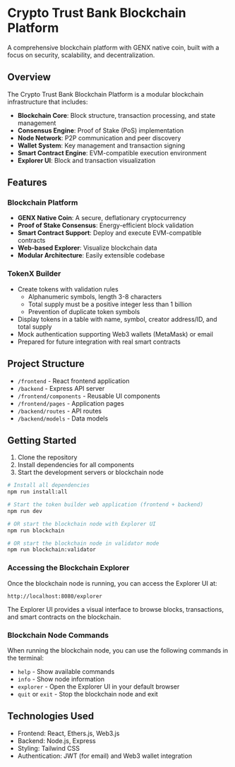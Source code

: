 # Crypto Trust Bank Blockchain Platform

A comprehensive blockchain platform with GENX native coin, built with a focus on security, scalability, and decentralization.

## Overview

The Crypto Trust Bank Blockchain Platform is a modular blockchain infrastructure that includes:

- **Blockchain Core**: Block structure, transaction processing, and state management
- **Consensus Engine**: Proof of Stake (PoS) implementation
- **Node Network**: P2P communication and peer discovery
- **Wallet System**: Key management and transaction signing
- **Smart Contract Engine**: EVM-compatible execution environment
- **Explorer UI**: Block and transaction visualization

## Features

### Blockchain Platform

- **GENX Native Coin**: A secure, deflationary cryptocurrency
- **Proof of Stake Consensus**: Energy-efficient block validation
- **Smart Contract Support**: Deploy and execute EVM-compatible contracts
- **Web-based Explorer**: Visualize blockchain data
- **Modular Architecture**: Easily extensible codebase

### TokenX Builder

- Create tokens with validation rules
  - Alphanumeric symbols, length 3-8 characters
  - Total supply must be a positive integer less than 1 billion
  - Prevention of duplicate token symbols
- Display tokens in a table with name, symbol, creator address/ID, and total supply
- Mock authentication supporting Web3 wallets (MetaMask) or email
- Prepared for future integration with real smart contracts

## Project Structure

- `/frontend` - React frontend application
- `/backend` - Express API server
- `/frontend/components` - Reusable UI components
- `/frontend/pages` - Application pages
- `/backend/routes` - API routes
- `/backend/models` - Data models

## Getting Started

1. Clone the repository
2. Install dependencies for all components
3. Start the development servers or blockchain node

```bash
# Install all dependencies
npm run install:all

# Start the token builder web application (frontend + backend)
npm run dev

# OR start the blockchain node with Explorer UI
npm run blockchain

# OR start the blockchain node in validator mode
npm run blockchain:validator
```

### Accessing the Blockchain Explorer

Once the blockchain node is running, you can access the Explorer UI at:

```
http://localhost:8080/explorer
```

The Explorer UI provides a visual interface to browse blocks, transactions, and smart contracts on the blockchain.

### Blockchain Node Commands

When running the blockchain node, you can use the following commands in the terminal:

- `help` - Show available commands
- `info` - Show node information
- `explorer` - Open the Explorer UI in your default browser
- `quit` or `exit` - Stop the blockchain node and exit

## Technologies Used

- Frontend: React, Ethers.js, Web3.js
- Backend: Node.js, Express
- Styling: Tailwind CSS
- Authentication: JWT (for email) and Web3 wallet integration